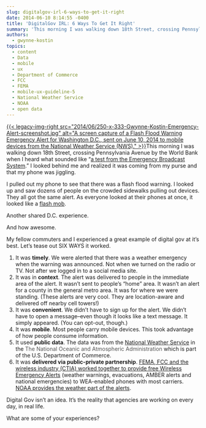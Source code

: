 ```yaml
---
slug: digitalgov-irl-6-ways-to-get-it-right
date: 2014-06-10 8:14:55 -0400
title: 'DigitalGov IRL: 6 Ways To Get It Right'
summary: 'This morning I was walking down 18th Street, crossing Pennsylvania Avenue by the World Bank when I heard what sounded like &#8220;a test from the'
authors:
  - gwynne-kostin
topics:
  - content
  - Data
  - mobile
  - ux
  - Department of Commerce
  - FCC
  - FEMA
  - mobile-ux-guideline-5
  - National Weather Service
  - NOAA
  - open data
---
```


[{{< legacy-img-right src="2014/06/250-x-333-Gwynne-Kostin-Emergency-Alert-screenshot.jpg" alt="A screen capture of a Flash Flood Warning Emergency Alert for Washington D.C., sent on June 10, 2014 to mobile devices from the National Weather Service (NWS)." >}}](https://s3.amazonaws.com/digitalgov/_legacy-img/2014/06/EmergencyAlert.jpg)This morning I was walking down 18th Street, crossing Pennsylvania Avenue by the World Bank when I heard what sounded like &#8220;<a href="https://www.youtube.com/watch?v=NRxrCBvt7TM" target="_blank">a test from the Emergency Broadcast System</a>.&#8221; I looked behind me and realized it was coming from my purse and that my phone was jiggling.

I pulled out my phone to see that there was a flash flood warning. I looked up and saw dozens of people on the crowded sidewalks pulling out devices. They all got the same alert. As everyone looked at their phones at once, it looked like a <a href="https://www.youtube.com/watch?v=gIoSga7tZPg" target="_blank">flash mob</a>.

Another shared D.C. experience.

And how awesome.

My fellow commuters and I experienced a great example of digital gov at it&#8217;s best. Let&#8217;s tease out SIX WAYS it worked.

  1. It was **timely**. We were alerted that there was a weather emergency when the warning was announced. Not when we turned on the radio or TV. Not after we logged in to a social media site.
  2. It was in **context**. The alert was delivered to people in the immediate area of the alert. It wasn&#8217;t sent to people&#8217;s &#8220;home&#8221; area. It wasn&#8217;t an alert for a county in the general metro area. It was for where we were standing. (These alerts are very cool. They are location-aware and delivered off nearby cell towers!)
  3. It was **convenient**. We didn&#8217;t have to sign up for the alert. We didn&#8217;t have to open a message&#8211;even though it looks like a text message. It simply appeared. (You can opt-out, though.)
  4. It was **mobile**. Most people carry mobile devices. This took advantage of how people consume information.
  5. It used **public data**. The data was from the <a href="http://www.weather.gov/alerts" target="_blank">National Weather Service</a> in the <span style="color: #545454">The </span><span style="color: #545454">National Oceanic and</span><span style="color: #545454"> Atmospheric Administration </span>which is part of the U.S. Department of Commerce.
  6. It was **delivered via public-private partnership**. <a href="http://www.ctia.org/your-wireless-life/consumer-tips/wireless-emergency-alerts" target="_blank">FEMA, FCC and the wireless industry (CTIA) worked together to provide free Wireless Emergency Alerts</a> (weather warnings, evacuations, AMBER alerts and national emergencies) to WEA-enabled phones with most carriers. <a href="http://www.noaa.gov/features/03_protecting/wireless_emergency_alerts.html" target="_blank">NOAA provides the weather part of the alerts</a>.

Digital Gov isn&#8217;t an idea. It&#8217;s the reality that agencies are working on every day, in real life.

What are some of your experiences?
